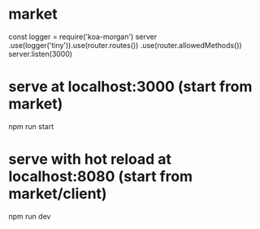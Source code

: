 # market
const logger = require('koa-morgan')
server
	.use(logger('tiny')).use(router.routes())
	.use(router.allowedMethods())
server.listen(3000)

# serve at localhost:3000 (start from market)
npm run start

# serve with hot reload at localhost:8080 (start from market/client)
npm run dev